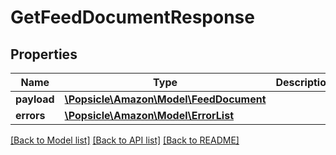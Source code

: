 # GetFeedDocumentResponse

## Properties
Name | Type | Description | Notes
------------ | ------------- | ------------- | -------------
**payload** | [**\Popsicle\Amazon\Model\FeedDocument**](FeedDocument.md) |  | [optional] 
**errors** | [**\Popsicle\Amazon\Model\ErrorList**](ErrorList.md) |  | [optional] 

[[Back to Model list]](../../README.md#documentation-for-models) [[Back to API list]](../../README.md#documentation-for-api-endpoints) [[Back to README]](../../README.md)

